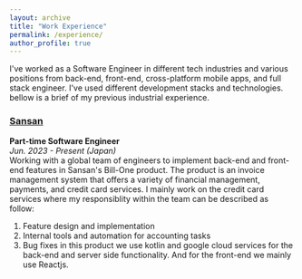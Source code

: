```yaml
---
layout: archive
title: "Work Experience"
permalink: /experience/
author_profile: true
---
```


I've worked as a Software Engineer in different tech industries and various positions from back-end, front-end, cross-platform mobile apps, and full stack engineer. I've used different development stacks and technologies. bellow is a brief of my previous industrial experience.

### [Sansan](https://www.sansan.com/) 

**Part-time Software Engineer** \
*Jun. 2023 - Present (Japan)* \
Working with a global team of engineers to implement back-end and front-end features in Sansan's Bill-One product. The product is an invoice management system that offers a variety of financial management, payments, and credit card services. I mainly work on the credit card services where my responsiblity within the team can be described as follow:
1. Feature design and implementation
2. Internal tools and automation for accounting tasks
3. Bug fixes
in this product we use kotlin and google cloud services for the back-end and server side functionality. And for the front-end we mainly use Reactjs.

